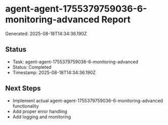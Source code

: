 # agent-agent-1755379759036-6-monitoring-advanced Report

Generated: 2025-08-18T14:34:36.190Z

## Status
- Task: agent-agent-1755379759036-6-monitoring-advanced
- Status: Completed
- Timestamp: 2025-08-18T14:34:36.190Z

## Next Steps
- Implement actual agent-agent-1755379759036-6-monitoring-advanced functionality
- Add proper error handling
- Add logging and monitoring
